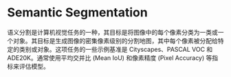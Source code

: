 # Semantic Segmentation

语义分割是计算机视觉任务的一种，其目标是将图像中的每个像素分类为一类或一个对象。其目标是生成图像的密集像素级别的分割地图，其中每个像素被分配给特定的类别或对象。这项任务的一些示例基准是 Cityscapes、PASCAL VOC 和 ADE20K。通常使用平均交并比 (Mean IoU) 和像素精度 (Pixel Accuracy) 等指标来评估模型。